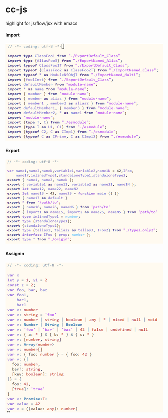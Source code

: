 # cc-js
highlight for js/flow/jsx with emacs

#### Import
![Import](/import.png)

#### Export
![Export](/export.png)

#### Assignin
![Assign](/assign.png)
